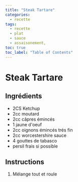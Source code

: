 ```yaml
---
title: "Steak Tartare"
categories:
  - recette
tags:
  - recette
  - plat
  - sauce
  - assaisonement,
toc: true
toc_label: "Table of Contents"
---
```


# Steak Tartare

## Ingrédients

- 2CS Ketchup
- 2cc moutard
- 2cc câpres émincés
- 1 jaune d'oeuf
- 2cc oignons émincés trés fin
- 2cc worcestershire sauce
- 4 gouttes de tabasco
- persil frais si possible

## Instructions

1. Mélange tout et roule


